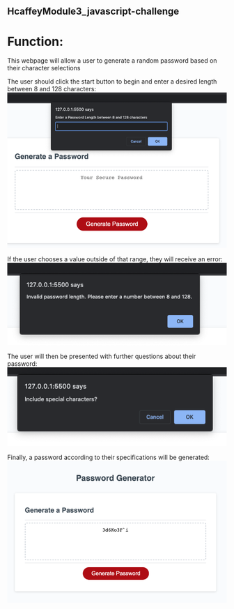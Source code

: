 ## HcaffeyModule3_javascript-challenge

# Function:
This webpage will allow a user to generate a random password based on their character selections

The user should click the start button to begin and enter a desired length between 8 and 128 characters:
![Length Prompt](./assets/lengthPrompt.png)

If the user chooses a value outside of that range, they will receive an error:
![Invalid Input](./assets/invalid.png)

The user will then be presented with further questions about their password:
![User Responses](./assets/responses.png)

Finally, a password according to their specifications will be generated:
![Generated Password](./assets/password.png)
